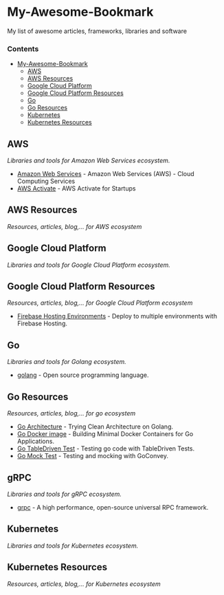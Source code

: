 # My-Awesome-Bookmark
My list of awesome articles, frameworks, libraries and software

### Contents

- [My-Awesome-Bookmark](#my-awesome-bookmark)
    - [AWS](#aws)
    - [AWS Resources](#aws-resources)
    - [Google Cloud Platform](#google-cloud-platform)
    - [Google Cloud Platform Resources](#google-cloud-platform-resources)
    - [Go](#go)
    - [Go Resources](#go-resources)
    - [Kubernetes](#kubernetes)
    - [Kubernetes Resources](#kubernetes-resources)
    

## AWS

*Libraries and tools for Amazon Web Services ecosystem.*

* [Amazon Web Services](https://aws.amazon.com/) - Amazon Web Services (AWS) -  Cloud Computing Services
* [AWS Activate](https://aws.amazon.com/activate/) - AWS Activate for Startups

## AWS Resources

*Resources, articles, blog,... for AWS ecosystem*


## Google Cloud Platform

*Libraries and tools for Google Cloud Platform ecosystem.*

## Google Cloud Platform Resources

*Resources, articles, blog,... for Google Cloud Platform ecosystem*

* [Firebase Hosting Environments](https://firebase.googleblog.com/2016/07/deploy-to-multiple-environments-with.html) - Deploy to multiple environments with Firebase Hosting.


## Go

*Libraries and tools for Golang ecosystem.*

* [golang](https://golang.org/) - Open source programming language.

## Go Resources

*Resources, articles, blog,... for go ecosystem*

* [Go Architecture](https://hackernoon.com/golang-clean-archithecture-efd6d7c43047) - Trying Clean Architecture on Golang.
* [Go Docker image](https://blog.codeship.com/building-minimal-docker-containers-for-go-applications/) - Building Minimal Docker Containers for Go Applications.
* [Go TableDriven Test](https://github.com/golang/go/wiki/TableDrivenTests) - Testing go code with TableDriven Tests.
* [Go Mock Test](http://callistaenterprise.se/blogg/teknik/2017/03/03/go-blog-series-part4/) - Testing and mocking with GoConvey.




## gRPC 

*Libraries and tools for gRPC ecosystem.*

* [grpc](https://grpc.io/) - A high performance, open-source universal RPC framework.


## Kubernetes

*Libraries and tools for Kubernetes ecosystem.*

## Kubernetes Resources

*Resources, articles, blog,... for Kubernetes ecosystem*


